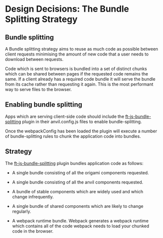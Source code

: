 # Design Decisions: The Bundle Splitting Strategy


## Bundle splitting

A Bundle splitting strategy aims to reuse as much code as possible between client requests minimising the amount of new code that a user needs to download between requests.

Code which is sent to browsers is bundled into a set of distinct chunks which can be shared between pages if the requested code remains the same. If a client already has a required code bundle it will serve the bundle from its cache rather than requesting it again. This is the most performant way to serve files to the browser.


## Enabling bundle splitting

Apps which are serving client-side code should include the [ft-js-bundle-splitting] plugin in their anvil.config.js files to enable bundle-splitting.

Once the webpackConfig has been loaded the plugin will execute a number of bundle-splitting rules to chunk the application code into bundles.


## Strategy

The [ft-js-bundle-splitting] plugin bundles application code as follows:

 - A single bundle consisting of all the origami components requested.

 - A single bundle consisting of all the anvil components requested.

 - A bundle of stable components which are widely used and which change infrequently.

 - A single bundle of shared components which are likely to change regularly.

 - A webpack runtime bundle. Webpack generates a webpack runtime which contains all of the code webpack needs to load your chunked code in the browser.


[ft-js-bundle-splitting]:https://github.com/Financial-Times/anvil/tree/master/packages/anvil-plugin-ft-js-bundle-splitting

